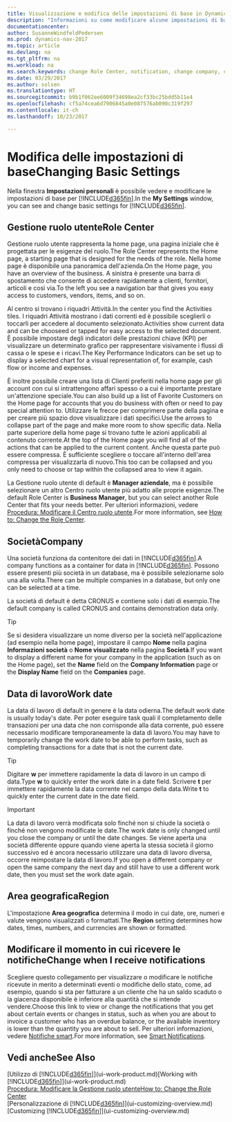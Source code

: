 ```yaml
---
title: Visualizzazione e modifica delle impostazioni di base in Dynamics NAV
description: "Informazioni su come modificare alcune impostazioni di base in Dynamics NAV, ad esempio, la Gestione ruolo utente, la società o la data di lavoro."
documentationcenter: 
author: SusanneWindfeldPedersen
ms.prod: dynamics-nav-2017
ms.topic: article
ms.devlang: na
ms.tgt_pltfrm: na
ms.workload: na
ms.search.keywords: change Role Center, notification, change company, change work date
ms.date: 03/29/2017
ms.author: solsen
ms.translationtype: HT
ms.sourcegitcommit: b9b1f062ee6009f34698ea2cf33bc25bdd5b11e4
ms.openlocfilehash: cf5a74cea6d7906845a0e087576ab090c319f297
ms.contentlocale: it-ch
ms.lasthandoff: 10/23/2017

---
```

# <a name="changing-basic-settings"></a><span data-ttu-id="5aaab-103">Modifica delle impostazioni di base</span><span class="sxs-lookup"><span data-stu-id="5aaab-103">Changing Basic Settings</span></span>
<span data-ttu-id="5aaab-104">Nella finestra **Impostazioni personali** è possibile vedere e modificare le impostazioni di base per [!INCLUDE[d365fin](includes/d365fin_md.md)].</span><span class="sxs-lookup"><span data-stu-id="5aaab-104">In the **My Settings** window, you can see and change basic settings for [!INCLUDE[d365fin](includes/d365fin_md.md)].</span></span>  

## <a name="role-center"></a><span data-ttu-id="5aaab-105">Gestione ruolo utente</span><span class="sxs-lookup"><span data-stu-id="5aaab-105">Role Center</span></span>
<span data-ttu-id="5aaab-106">Gestione ruolo utente rappresenta la home page, una pagina iniziale che è progettata per le esigenze del ruolo.</span><span class="sxs-lookup"><span data-stu-id="5aaab-106">The Role Center represents the Home page, a starting page that is designed for the needs of the role.</span></span> <span data-ttu-id="5aaab-107">Nella home page è disponibile una panoramica dell'azienda.</span><span class="sxs-lookup"><span data-stu-id="5aaab-107">On the Home page, you have an overview of the business.</span></span> <span data-ttu-id="5aaab-108">A sinistra è presente una barra di spostamento che consente di accedere rapidamente a clienti, fornitori, articoli e così via.</span><span class="sxs-lookup"><span data-stu-id="5aaab-108">To the left you see a navigation bar that gives you easy access to customers, vendors, items, and so on.</span></span>

<span data-ttu-id="5aaab-109">Al centro si trovano i riquadri Attività.</span><span class="sxs-lookup"><span data-stu-id="5aaab-109">In the center you find the Activities tiles.</span></span> <span data-ttu-id="5aaab-110">I riquadri Attività mostrano i dati correnti ed è possibile sceglierli o toccarli per accedere al documento selezionato.</span><span class="sxs-lookup"><span data-stu-id="5aaab-110">Activities show current data and can be chooseed or tapped for easy access to the selected document.</span></span> <span data-ttu-id="5aaab-111">È possibile impostare degli indicatori delle prestazioni chiave (KPI) per visualizzare un determinato grafico per rappresentare visivamente i flussi di cassa o le spese e i ricavi.</span><span class="sxs-lookup"><span data-stu-id="5aaab-111">The Key Performance Indicators can be set up to display a selected chart for a visual representation of, for example, cash flow or income and expenses.</span></span>

<span data-ttu-id="5aaab-112">È inoltre possibile creare una lista di Clienti preferiti nella home page per gli account con cui si intrattengono affari spesso o a cui è importante prestare un'attenzione speciale.</span><span class="sxs-lookup"><span data-stu-id="5aaab-112">You can also build up a list of Favorite Customers on the Home page for accounts that you do business with often or need to pay special attention to.</span></span> <span data-ttu-id="5aaab-113">Utilizzare le frecce per comprimere parte della pagina e per creare più spazio dove visualizzare i dati specifici.</span><span class="sxs-lookup"><span data-stu-id="5aaab-113">Use the arrows to collapse part of the page and make more room to show specific data.</span></span> <span data-ttu-id="5aaab-114">Nella parte superiore della home page si trovano tutte le azioni applicabili al contenuto corrente.</span><span class="sxs-lookup"><span data-stu-id="5aaab-114">At the top of the Home page you will find all of the actions that can be applied to the current content.</span></span> <span data-ttu-id="5aaab-115">Anche questa parte può essere compressa. È sufficiente scegliere o toccare all'interno dell'area compressa per visualizzarla di nuovo.</span><span class="sxs-lookup"><span data-stu-id="5aaab-115">This too can be collapsed and you only need to choose or tap within the collapsed area to view it again.</span></span>

<span data-ttu-id="5aaab-116">La Gestione ruolo utente di default è **Manager aziendale**, ma è possibile selezionare un altro Centro ruolo utente più adatto alle proprie esigenze.</span><span class="sxs-lookup"><span data-stu-id="5aaab-116">The default Role Center is **Business Manager**, but you can select another Role Center that fits your needs better.</span></span> <span data-ttu-id="5aaab-117">Per ulteriori informazioni, vedere [Procedura: Modificare il Centro ruolo utente](change-role.md).</span><span class="sxs-lookup"><span data-stu-id="5aaab-117">For more information, see [How to: Change the Role Center](change-role.md).</span></span>

## <a name="company"></a><span data-ttu-id="5aaab-118">Società</span><span class="sxs-lookup"><span data-stu-id="5aaab-118">Company</span></span>
<span data-ttu-id="5aaab-119">Una società funziona da contenitore dei dati in [!INCLUDE[d365fin](includes/d365fin_md.md)].</span><span class="sxs-lookup"><span data-stu-id="5aaab-119">A company functions as a container for data in [!INCLUDE[d365fin](includes/d365fin_md.md)].</span></span> <span data-ttu-id="5aaab-120">Possono essere presenti più società in un database, ma è possibile selezionarne solo una alla volta.</span><span class="sxs-lookup"><span data-stu-id="5aaab-120">There can be multiple companies in a database, but only one can be selected at a time.</span></span>

<span data-ttu-id="5aaab-121">La società di default è detta CRONUS e contiene solo i dati di esempio.</span><span class="sxs-lookup"><span data-stu-id="5aaab-121">The default company is called CRONUS and contains demonstration data only.</span></span>

> [!TIP]  
>   <span data-ttu-id="5aaab-122">Se si desidera visualizzare un nome diverso per la società nell'applicazione (ad esempio nella home page), impostare il campo **Nome** nella pagina **Informazioni società** o **Nome visualizzato** nella pagina **Società**.</span><span class="sxs-lookup"><span data-stu-id="5aaab-122">If you want to display a different name for your company in the application (such as on the Home page), set the **Name** field on the **Company Information** page or the **Display Name** field on the **Companies** page.</span></span>  

## <a name="work-date"></a><span data-ttu-id="5aaab-123">Data di lavoro</span><span class="sxs-lookup"><span data-stu-id="5aaab-123">Work date</span></span>
<span data-ttu-id="5aaab-124">La data di lavoro di default in genere è la data odierna.</span><span class="sxs-lookup"><span data-stu-id="5aaab-124">The default work date is usually today's date.</span></span> <span data-ttu-id="5aaab-125">Per poter eseguire task quali il completamento delle transazioni per una data che non corrisponde alla data corrente, può essere necessario modificare temporaneamente la data di lavoro.</span><span class="sxs-lookup"><span data-stu-id="5aaab-125">You may have to temporarily change the work date to be able to perform tasks, such as completing transactions for a date that is not the current date.</span></span>

> [!TIP]  
>   <span data-ttu-id="5aaab-126">Digitare **w** per immettere rapidamente la data di lavoro in un campo di data.</span><span class="sxs-lookup"><span data-stu-id="5aaab-126">Type **w** to quickly enter the work date in a date field.</span></span> <span data-ttu-id="5aaab-127">Scrivere **t** per immettere rapidamente la data corrente nel campo della data.</span><span class="sxs-lookup"><span data-stu-id="5aaab-127">Write **t** to quickly enter the current date in the date field.</span></span>

> [!IMPORTANT]  
>   <span data-ttu-id="5aaab-128">La data di lavoro verrà modificata solo finché non si chiude la società o finché non vengono modificate le date.</span><span class="sxs-lookup"><span data-stu-id="5aaab-128">The work date is only changed until you close the company or until the date changes.</span></span> <span data-ttu-id="5aaab-129">Se viene aperta una società differente oppure quando viene aperta la stessa società il giorno successivo ed è ancora necessario utilizzare una data di lavoro diversa, occorre reimpostare la data di lavoro.</span><span class="sxs-lookup"><span data-stu-id="5aaab-129">If you open a different company or open the same company the next day and still have to use a different work date, then you must set the work date again.</span></span>

## <a name="region"></a><span data-ttu-id="5aaab-130">Area geografica</span><span class="sxs-lookup"><span data-stu-id="5aaab-130">Region</span></span>
<span data-ttu-id="5aaab-131">L'impostazione **Area geografica** determina il modo in cui date, ore, numeri e valute vengono visualizzati o formattati.</span><span class="sxs-lookup"><span data-stu-id="5aaab-131">The **Region** setting determines how dates, times, numbers, and currencies are shown or formatted.</span></span>   

## <a name="change-when-i-receive-notifications"></a><span data-ttu-id="5aaab-132">Modificare il momento in cui ricevere le notifiche</span><span class="sxs-lookup"><span data-stu-id="5aaab-132">Change when I receive notifications</span></span>
<span data-ttu-id="5aaab-133">Scegliere questo collegamento per visualizzare o modificare le notifiche ricevute in merito a determinati eventi o modifiche dello stato, come, ad esempio, quando si sta per fatturare a un cliente che ha un saldo scaduto o la giacenza disponibile è inferiore alla quantità che si intende vendere.</span><span class="sxs-lookup"><span data-stu-id="5aaab-133">Choose this link to view or change the notifications that you get about certain events or changes in status, such as when you are about to invoice a customer who has an overdue balance, or the available inventory is lower than the quantity you are about to sell.</span></span> <span data-ttu-id="5aaab-134">Per ulteriori informazioni, vedere [Notifiche smart](ui-smart-notifications.md).</span><span class="sxs-lookup"><span data-stu-id="5aaab-134">For more information, see [Smart Notifications](ui-smart-notifications.md).</span></span>

## <a name="see-also"></a><span data-ttu-id="5aaab-135">Vedi anche</span><span class="sxs-lookup"><span data-stu-id="5aaab-135">See Also</span></span>
<span data-ttu-id="5aaab-136">[Utilizzo di [!INCLUDE[d365fin](includes/d365fin_md.md)]](ui-work-product.md)</span><span class="sxs-lookup"><span data-stu-id="5aaab-136">[Working with [!INCLUDE[d365fin](includes/d365fin_md.md)]](ui-work-product.md)</span></span>  
[<span data-ttu-id="5aaab-137">Procedura: Modificare la Gestione ruolo utente</span><span class="sxs-lookup"><span data-stu-id="5aaab-137">How to: Change the Role Center</span></span>](change-role.md)  
<span data-ttu-id="5aaab-138">[Personalizzazione di [!INCLUDE[d365fin](includes/d365fin_md.md)]](ui-customizing-overview.md)</span><span class="sxs-lookup"><span data-stu-id="5aaab-138">[Customizing [!INCLUDE[d365fin](includes/d365fin_md.md)]](ui-customizing-overview.md)</span></span>  

